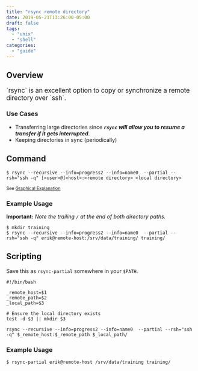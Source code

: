 ```yaml
---
title: "rsync remote directory"
date: 2019-05-21T13:26:00-05:00
draft: false
tags:
  - "unix"
  - "shell"
categories:
  - "guide"
---
```


## Overview

<span style="font-size:larger;">
`rsync` is an excellent option to copy or synchronize a remote directory over `ssh`.
</span>

### Use Cases

* Transferring large directories since _**`rsync` will allow you to resume a transfer if it gets interrupted**_.
* Keeping directories in sync (periodically)

## Command

```Shell
$ rsync --recursive --info=progress2 --info=name0  --partial --rsh="ssh -q" [<user>@]<host>:<remote directory> <local directory>
```

<sub>
  See <a
    href="https://explainshell.com/explain?cmd=rsync+--recursive+--info%3Dprogress2+--info%3Dname0++--partial+--rsh%3D%22ssh+-q%22+erik%40remote-host%3A%2Fsrv%2Fdata%2Ftraining+training%2F"
    target="_BLANK"
  >
    Graphical Explanation
  </a>
</sub>

### Example Usage

**Important:** _Note the trailing `/` at the end of both directory paths._

```Shell
$ mkdir training
$ rsync --recursive --info=progress2 --info=name0  --partial --rsh="ssh -q" erik@remote-host:/srv/data/training/ training/
```

## Scripting

Save this as `rsync-partial` somewhere in your `$PATH`.

```Shell
#!/bin/bash

_remote_host=$1
_remote_path=$2
_local_path=$3

# Ensure the local directory exists
test -d $3 || mkdir $3

rsync --recursive --info=progress2 --info=name0  --partial --rsh="ssh -q" $_remote_host:$_remote_path $_local_path/
```

### Example Usage

```Shell
$ rsync-partial erik@remote-host /srv/data/training training/
```

